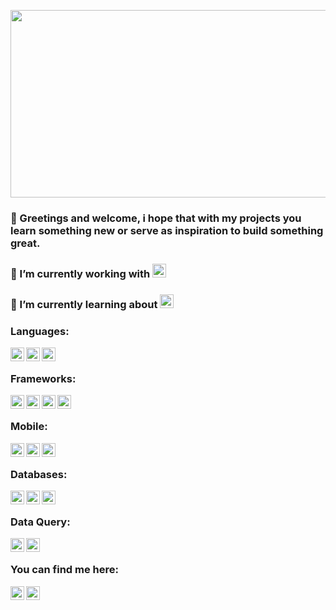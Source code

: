 <p align="center"><img width="700" height ="300" src="https://res.cloudinary.com/dvm6sgg1h/image/upload/v1579397885/ipalo7abswainxpebxki.png"></p>

### 👋 Greetings and welcome, i hope that with my projects you learn something new or serve as inspiration to build something great. 
### 🔭 I’m currently working with <img title="Ionic" alt="Ionic" width="22px" src="https://img.icons8.com/ios-filled/50/000000/ionic.png" />
### 🌱 I’m currently learning about  <img title="Flutter" alt="flutter" width="22px" src="https://img.icons8.com/color/48/000000/flutter.png" /> 

### Languages:
<img align="left" title="Php" alt="php" width="22px" src="https://img.icons8.com/windows/32/000000/php-logo.png" />
<img align="left" title="Javascript" alt="javascript" width="22px" src="https://img.icons8.com/color/48/000000/javascript.png" />
<img align="left" title="Python" alt="python" width="22px" src="https://img.icons8.com/color/48/000000/python.png" />

</br>

### Frameworks:
<img align="left" title="Laravel" alt="laravel" width="22px" src="https://img.icons8.com/windows/50/000000/laravel.png" />
<img align="left" title="Vue" alt="vue" width="22px" src="https://img.icons8.com/color/48/000000/vue-js.png" />
<img align="left" title="Angular" alt="angular" width="22px" src="https://img.icons8.com/color/48/000000/angularjs.png" />
<img align="left" title="React" alt="react" width="22px" src="https://img.icons8.com/plasticine/100/000000/react.png" />

</br>

### Mobile:
<img align="left" title="Ionic" alt="Ionic" width="22px" src="https://img.icons8.com/ios-filled/50/000000/ionic.png" />
<img align="left" title="React Native" alt="React Native" width="22px" src="https://img.icons8.com/color/48/000000/react-native.png" />
<img align="left" title="React Native" alt="React Native" width="22px" src="https://img.icons8.com/color/48/000000/flutter.png" />

</br>

### Databases:
<img align="left" title="MySQL" alt="MySQL" width="22px" src="https://img.icons8.com/ios-filled/50/000000/mysql-logo.png" />
<img align="left" title="Postgresql" alt="Postgresql" width="22px" src="https://img.icons8.com/color/48/000000/postgreesql.png" />
<img align="left" title="MongoDB" alt="MongoDB" width="22px" src="https://img.icons8.com/color/48/000000/mongodb.png" />

</br>

### Data Query:
<img align="left" title="Apollo" alt="Apollo" width="22px" src="https://dimitr.im/static/b876b338c35d14291bff2641e50262b6/ff9b8/apollo.png" />
<img align="left" title="GraphQL" alt="GraphQL" width="22px" src="https://camo.githubusercontent.com/1dae7db18ee88a998c9b237c0d33f9c2c71f748f/68747470733a2f2f692e696d6775722e636f6d2f6254373670585a2e706e67" />

</br>

### You can find me here:
<a href="https://www.facebook.com/JEAL47" target="_blank"><img align="left" title="Facebook" alt="facebook" width="22px" src="https://img.icons8.com/fluent/48/000000/facebook-new.png" /></a>
<a href="https://www.linkedin.com/in/jose-prieto-developer" target="_blank"><img align="left" title="Linkedin" alt="linkedin" width="22px" src="https://img.icons8.com/color/48/000000/linkedin-circled.png" /></a>

